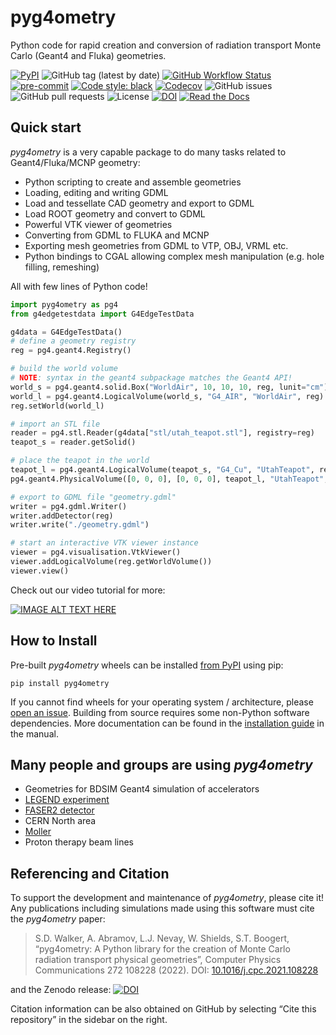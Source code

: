 # pyg4ometry

Python code for rapid creation and conversion of radiation transport Monte
Carlo (Geant4 and Fluka) geometries.

[![PyPI](https://img.shields.io/pypi/v/pyg4ometry?logo=pypi)](https://pypi.org/project/pyg4ometry/)
![GitHub tag (latest by date)](https://img.shields.io/github/v/tag/g4edge/pyg4ometry?logo=git)
[![GitHub Workflow Status](https://img.shields.io/github/checks-status/g4edge/pyg4ometry/main?label=main%20branch&logo=github)](https://github.com/pyg4ometry/pyg4ometry/actions)
[![pre-commit](https://img.shields.io/badge/pre--commit-enabled-brightgreen?logo=pre-commit&logoColor=white)](https://github.com/pre-commit/pre-commit)
[![Code style: black](https://img.shields.io/badge/code%20style-black-000000.svg)](https://github.com/psf/black)
[![Codecov](https://img.shields.io/codecov/c/github/g4edge/pyg4ometry?logo=codecov)](https://app.codecov.io/gh/pyg4ometry/pyg4ometry)
![GitHub issues](https://img.shields.io/github/issues/g4edge/pyg4ometry?logo=github)
![GitHub pull requests](https://img.shields.io/github/issues-pr/g4edge/pyg4ometry?logo=github)
![License](https://img.shields.io/github/license/g4edge/pyg4ometry)
[![DOI](https://zenodo.org/badge/DOI/10.5281/zenodo.10449301.svg)](https://doi.org/10.5281/zenodo.10449301)
[![Read the Docs](https://img.shields.io/readthedocs/pyg4ometry?logo=readthedocs)](https://pyg4ometry.readthedocs.io)

## Quick start

_pyg4ometry_ is a very capable package to do many tasks related
to Geant4/Fluka/MCNP geometry:

- Python scripting to create and assemble geometries
- Loading, editing and writing GDML
- Load and tessellate CAD geometry and export to GDML
- Load ROOT geometry and convert to GDML
- Powerful VTK viewer of geometries
- Converting from GDML to FLUKA and MCNP
- Exporting mesh geometries from GDML to VTP, OBJ, VRML etc.
- Python bindings to CGAL allowing complex mesh manipulation (e.g. hole filling, remeshing)

All with few lines of Python code!

```py
import pyg4ometry as pg4
from g4edgetestdata import G4EdgeTestData

g4data = G4EdgeTestData()
# define a geometry registry
reg = pg4.geant4.Registry()

# build the world volume
# NOTE: syntax in the geant4 subpackage matches the Geant4 API!
world_s = pg4.geant4.solid.Box("WorldAir", 10, 10, 10, reg, lunit="cm")
world_l = pg4.geant4.LogicalVolume(world_s, "G4_AIR", "WorldAir", reg)
reg.setWorld(world_l)

# import an STL file
reader = pg4.stl.Reader(g4data["stl/utah_teapot.stl"], registry=reg)
teapot_s = reader.getSolid()

# place the teapot in the world
teapot_l = pg4.geant4.LogicalVolume(teapot_s, "G4_Cu", "UtahTeapot", reg)
pg4.geant4.PhysicalVolume([0, 0, 0], [0, 0, 0], teapot_l, "UtahTeapot", world_l, reg)

# export to GDML file "geometry.gdml"
writer = pg4.gdml.Writer()
writer.addDetector(reg)
writer.write("./geometry.gdml")

# start an interactive VTK viewer instance
viewer = pg4.visualisation.VtkViewer()
viewer.addLogicalVolume(reg.getWorldVolume())
viewer.view()
```

Check out our video tutorial for more:

[![IMAGE ALT TEXT HERE](https://img.youtube.com/vi/OPvQFZsFvhs/0.jpg)](https://www.youtube.com/watch?v=OPvQFZsFvhs)

## How to Install

Pre-built _pyg4ometry_ wheels can be installed [from PyPI](https://pypi.org/project/pyg4ometry)
using pip:

```
pip install pyg4ometry
```

If you cannot find wheels for your operating system / architecture,
please [open an issue](https://github.com/g4edge/pyg4ometry/issues).
Building from source requires some non-Python software dependencies.
More documentation can be found in the
[installation guide](https://pyg4ometry.readthedocs.io/en/stable/manual/installation.html) in the manual.

## Many people and groups are using _pyg4ometry_

- Geometries for BDSIM Geant4 simulation of accelerators
- [LEGEND experiment](https://indico.cern.ch/event/1252095/contributions/5592424/attachments/2730430/4746429/202310-PyHEP.pdf)
- [FASER2 detector](https://cds.cern.ch/record/2893550)
- CERN North area
- [Moller](https://www.lucbarrett.info/Poster.pdf)
- Proton therapy beam lines

## Referencing and Citation

To support the development and maintenance of _pyg4ometry_, please cite it!
Any publications including simulations made using this software must cite
the _pyg4ometry_ paper:

> S.D. Walker, A. Abramov, L.J. Nevay, W. Shields, S.T. Boogert,
> “pyg4ometry: A Python library for the creation of Monte Carlo radiation transport physical geometries”,
> Computer Physics Communications 272 108228 (2022). DOI: [10.1016/j.cpc.2021.108228](https://doi.org/10.1016/j.cpc.2021.108228)

and the Zenodo release: [![DOI](https://zenodo.org/badge/DOI/10.5281/zenodo.10449301.svg)](https://doi.org/10.5281/zenodo.10449301)

Citation information can be also obtained on GitHub by selecting “Cite this repository” in the sidebar on the right.
